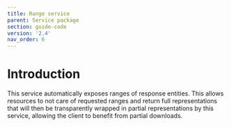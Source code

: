 ```yaml
---
title: Range service
parent: Service package
section: guide-code
version: '2.4'
nav_order: 6
---
```

# Introduction

This service automatically exposes ranges of response entities. This
allows resources to not care of requested ranges and return full
representations that will then be transparently wrapped in partial
representations by this service, allowing the client to benefit from
partial downloads.
